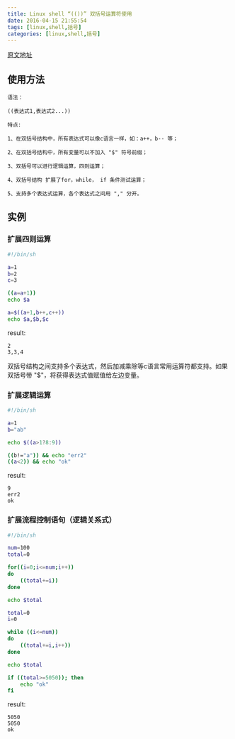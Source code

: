 ```yaml
---
title: Linux shell “(())” 双括号运算符使用
date: 2016-04-15 21:55:54
tags: [linux,shell,括号]
categories: [linux,shell,括号]
---
```


[原文地址](http://www.cnblogs.com/chengmo/archive/2010/10/19/1855577.html)

## 使用方法

```
语法：

((表达式1,表达式2...))

特点:

1、在双括号结构中，所有表达式可以像c语言一样，如：a++，b-- 等；

2、在双括号结构中，所有变量可以不加入 "$" 符号前缀；

3、双括号可以进行逻辑运算，四则运算；

4、双括号结构 扩展了for，while， if 条件测试运算；

5、支持多个表达式运算，各个表达式之间用 "," 分开。
```

## 实例

### 扩展四则运算

```bash
#!/bin/sh

a=1
b=2
c=3

((a=a+1))
echo $a

a=$((a+1,b++,c++))
echo $a,$b,$c
```
result:

```
2
3,3,4
```
双括号结构之间支持多个表达式，然后加减乘除等c语言常用运算符都支持。如果双括号带 "$"，将获得表达式值赋值给左边变量。

### 扩展逻辑运算

```bash
#!/bin/sh

a=1
b="ab"

echo $((a>1?8:9))

((b!="a")) && echo "err2"
((a<2)) && echo "ok"
```

result:

```
9
err2
ok
```

### 扩展流程控制语句（逻辑关系式）

```bash
#!/bin/sh

num=100
total=0

for((i=0;i<=num;i++))
do
    ((total+=i))
done

echo $total

total=0
i=0

while ((i<=num))
do
    ((total+=i,i++))
done

echo $total

if ((total>=5050)); then
    echo "ok"
fi
```

result:

```
5050
5050
ok
```

